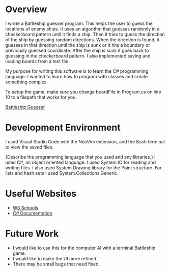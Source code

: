 # Overview

I wrote a Battleship guesser program. This helps the user to guess the locations of enemy ships. It uses an algorithm that guesses randomly in a checkerboard pattern until it finds a ship. Then it tries to guess the direction of the ship by guessing random directions. When the direction is found, it guesses in that direction until the ship is sunk or it hits a boundary or previously guessed coordinate. After the ship is sunk it goes back to guessing in the checkerboard pattern. I also implemented saving and loading boards from a text file.

My purpose for writing this software is to learn the C# programming language. I wanted to learn how to program with classes and create something complex.

To setup the game, make sure you change boardFile in Program.cs on line 10 to a filepath that works for you.

[Battleship Guesser](https://youtu.be/1dItAMpk5Zs)

# Development Environment

I used Visual Studio Code with the NeoVim extension, and the Bash terminal to view the saved files.

{Describe the programming language that you used and any libraries.}
I used C#, an object oriented language. I used System.IO for reading and writing files. I also used System.Drawing library for the Point structure. For lists and hash sets I used System.Collections.Generic.

# Useful Websites

- [W3 Schools](https://www.w3schools.com/cs/index.php)
- [C# Documentation](https://learn.microsoft.com/en-us/dotnet/csharp/)

# Future Work

- I would like to use this for the computer AI with a terminal Battleship game.
- I would like to make the UI more refined.
- There may be small bugs that need fixed.
